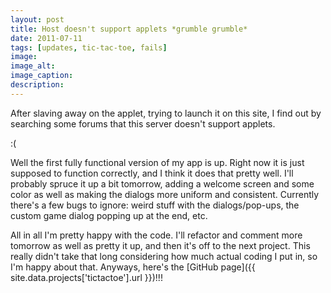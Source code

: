 ```yaml
---
layout: post
title: Host doesn't support applets *grumble grumble*
date: 2011-07-11
tags: [updates, tic-tac-toe, fails]
image: 
image_alt: 
image_caption: 
description: 
---
```


After slaving away on the applet, trying to launch it on this site, I find out by searching some forums that this server doesn't support applets.

:(

<!--more-->

Well the first fully functional version of my app is up. Right now it is just supposed to function correctly, and I think it does that pretty well. I'll probably spruce it up a bit tomorrow, adding a welcome screen and some color as well as making the dialogs more uniform and consistent. Currently there's a few bugs to ignore: weird stuff with the dialogs/pop-ups, the custom game dialog popping up at the end, etc.

All in all I'm pretty happy with the code. I'll refactor and comment more tomorrow as well as pretty it up, and then it's off to the next project. This really didn't take that long considering how much actual coding I put in, so I'm happy about that. Anyways, here's the [GitHub page]({{ site.data.projects['tictactoe'].url }})!!!
